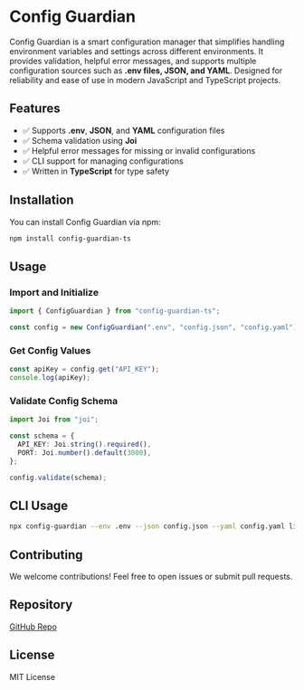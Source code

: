# Config Guardian

Config Guardian is a smart configuration manager that simplifies handling environment variables and settings across different environments. It provides validation, helpful error messages, and supports multiple configuration sources such as **.env files, JSON, and YAML**. Designed for reliability and ease of use in modern JavaScript and TypeScript projects.

## Features
- ✅ Supports **.env**, **JSON**, and **YAML** configuration files
- ✅ Schema validation using **Joi**
- ✅ Helpful error messages for missing or invalid configurations
- ✅ CLI support for managing configurations
- ✅ Written in **TypeScript** for type safety

## Installation

You can install Config Guardian via npm:

```sh
npm install config-guardian-ts
```

## Usage

### Import and Initialize

```ts
import { ConfigGuardian } from "config-guardian-ts";

const config = new ConfigGuardian(".env", "config.json", "config.yaml");
```

### Get Config Values

```ts
const apiKey = config.get("API_KEY");
console.log(apiKey);
```

### Validate Config Schema

```ts
import Joi from "joi";

const schema = {
  API_KEY: Joi.string().required(),
  PORT: Joi.number().default(3000),
};

config.validate(schema);
```

## CLI Usage

```sh
npx config-guardian --env .env --json config.json --yaml config.yaml list
```

## Contributing

We welcome contributions! Feel free to open issues or submit pull requests.

## Repository
[GitHub Repo](https://github.com/ShedrachJonah11/config-guardian-ts)

## License

MIT License

